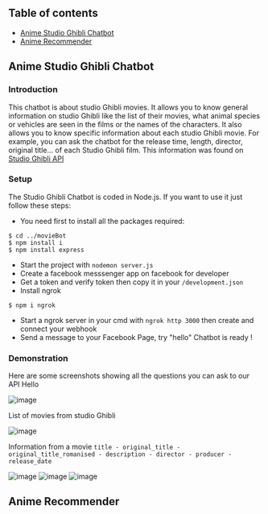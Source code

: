 ## Table of contents
* [Anime Studio Ghibli Chatbot](#Anime-Studio-Ghibli-Chatbot)
* [Anime Recommender](#Anime-Recommender)

## Anime Studio Ghibli Chatbot

### Introduction
This chatbot is about studio Ghibli movies. It allows you to know general information on studio Ghibli like the list of their movies, what animal species or vehicles are seen in the films or the names of the characters. 
It also allows you to know specific information about each studio Ghibli movie. For example, you can ask the chatbot for the release time, length, director, original title… of each Studio Ghibli film.
This information was found on [Studio Ghibli API](https://ghibliapi.herokuapp.com/)

### Setup
The Studio Ghibli Chatbot is coded in Node.js. If you want to use it just follow these steps:

* You need first to install all the packages required: 
```
$ cd ../movieBot
$ npm install i
$ npm install express
```
* Start the project with `nodemon server.js`
* Create a facebook messsenger app on facebook for developer
* Get a token and verify token then copy it in your `/development.json`
* Install ngrok
```
$ npm i ngrok
```
* Start a ngrok server in your cmd with `ngrok http 3000` then create and connect your webhook
* Send a message to your Facebook Page, try "hello"
Chatbot is ready !

### Demonstration
Here are some screenshots showing all the questions you can ask to our API
Hello

![image](https://user-images.githubusercontent.com/64537874/112734684-97f81500-8f47-11eb-9196-94bf1f69fdb7.png)

List of movies from studio Ghibli

![image](https://user-images.githubusercontent.com/64537874/112734745-ec02f980-8f47-11eb-9fb4-a682788a1be3.png)

Information from a movie `title - original_title - original_title_romanised - description - director - producer - release_date`

![image](https://user-images.githubusercontent.com/64537874/112734801-4f8d2700-8f48-11eb-9337-068c89928731.png)
![image](https://user-images.githubusercontent.com/64537874/112734859-9aa73a00-8f48-11eb-9d7c-d335f087168d.png)
![image](https://user-images.githubusercontent.com/64537874/112734972-67b17600-8f49-11eb-9a84-6d1c57df4717.png)










## Anime Recommender
